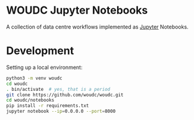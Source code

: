 # WOUDC Jupyter Notebooks

A collection of data centre workflows implemented as
[Jupyter](http://jupyter.org) Notebooks.

# Development

Setting up a local environment:

```bash
python3 -m venv woudc
cd woudc
. bin/activate  # yes, that is a period
git clone https://github.com/woudc/woudc.git
cd woudc/notebooks
pip install -r requirements.txt
jupyter notebook --ip=0.0.0.0 --port=8000
```
